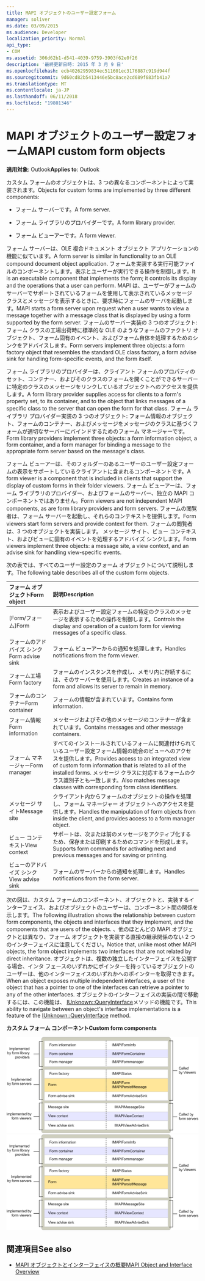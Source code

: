 ```yaml
---
title: MAPI オブジェクトのユーザー設定フォーム
manager: soliver
ms.date: 03/09/2015
ms.audience: Developer
localization_priority: Normal
api_type:
- COM
ms.assetid: 306d62b1-d541-4039-9759-3903f62e0f26
description: '最終更新日時: 2015 年 3 月 9 日'
ms.openlocfilehash: ecb40262959834ec511601ec3176887c919d944f
ms.sourcegitcommit: 9d60cd82b5413446e5bc8ace2cd689f683fb41a7
ms.translationtype: MT
ms.contentlocale: ja-JP
ms.lasthandoff: 06/11/2018
ms.locfileid: "19801346"
---
```

# <a name="mapi-custom-form-objects"></a><span data-ttu-id="13bb4-103">MAPI オブジェクトのユーザー設定フォーム</span><span class="sxs-lookup"><span data-stu-id="13bb4-103">MAPI custom form objects</span></span>
  
<span data-ttu-id="13bb4-104">**適用対象**: Outlook</span><span class="sxs-lookup"><span data-stu-id="13bb4-104">**Applies to**: Outlook</span></span> 
  
<span data-ttu-id="13bb4-105">カスタム フォームのオブジェクトは、3 つの異なるコンポーネントによって実装されます。</span><span class="sxs-lookup"><span data-stu-id="13bb4-105">Objects for custom forms are implemented by three different components:</span></span>
  
- <span data-ttu-id="13bb4-106">フォーム サーバーです。</span><span class="sxs-lookup"><span data-stu-id="13bb4-106">A form server.</span></span>
    
- <span data-ttu-id="13bb4-107">フォーム ライブラリのプロバイダーです。</span><span class="sxs-lookup"><span data-stu-id="13bb4-107">A form library provider.</span></span>
    
- <span data-ttu-id="13bb4-108">フォーム ビューアーです。</span><span class="sxs-lookup"><span data-stu-id="13bb4-108">A form viewer.</span></span>
    
<span data-ttu-id="13bb4-109">フォーム サーバーは、OLE 複合ドキュメント オブジェクト アプリケーションの機能に似ています。</span><span class="sxs-lookup"><span data-stu-id="13bb4-109">A form server is similar in functionality to an OLE compound document object application.</span></span> <span data-ttu-id="13bb4-110">フォームを実装する実行可能ファイルのコンポーネントします。表示とユーザーが実行できる操作を制御します。</span><span class="sxs-lookup"><span data-stu-id="13bb4-110">It is an executable component that implements the form; it controls its display and the operations that a user can perform.</span></span> <span data-ttu-id="13bb4-111">MAPI は、ユーザーがフォームのサーバーでサポートされているフォームを使用して表示されているメッセージ クラスとメッセージを表示するときに、要求時にフォームのサーバを起動します。</span><span class="sxs-lookup"><span data-stu-id="13bb4-111">MAPI starts a form server upon request when a user wants to view a message together with a message class that is displayed by using a form supported by the form server.</span></span> <span data-ttu-id="13bb4-112">フォームのサーバー実装の 3 つのオブジェクト: フォーム クラスの工場出荷時に標準的な OLE のようなフォームのファクトリ オブジェクト、フォーム固有のイベント、およびフォーム自体を処理するためのシンクをアドバイスします。</span><span class="sxs-lookup"><span data-stu-id="13bb4-112">Form servers implement three objects: a form factory object that resembles the standard OLE class factory, a form advise sink for handling form-specific events, and the form itself.</span></span> 
  
<span data-ttu-id="13bb4-113">フォーム ライブラリのプロバイダーは、クライアント フォームのプロパティのセット、コンテナー、およびそのクラスのフォームを開くことができるサーバーに特定のクラスのメッセージをリンクしているオブジェクトへのアクセスを提供します。</span><span class="sxs-lookup"><span data-stu-id="13bb4-113">A form library provider supplies access for clients to a form's property set, to its container, and to the object that links messages of a specific class to the server that can open the form for that class.</span></span> <span data-ttu-id="13bb4-114">フォーム ライブラリ プロバイダー実装の 3 つのオブジェクト: フォーム情報のオブジェクト、フォームのコンテナー、およびメッセージをメッセージのクラスに基づくフォームが適切なサーバーにバインドするためのフォーム マネージャーです。</span><span class="sxs-lookup"><span data-stu-id="13bb4-114">Form library providers implement three objects: a form information object, a form container, and a form manager for binding a message to the appropriate form server based on the message's class.</span></span>
  
<span data-ttu-id="13bb4-115">フォーム ビューアーは、そのフォルダーのあるユーザーのユーザー設定フォームの表示をサポートしているクライアントに含まれるコンポーネントです。</span><span class="sxs-lookup"><span data-stu-id="13bb4-115">A form viewer is a component that is included in clients that support the display of custom forms in their folder viewers.</span></span> <span data-ttu-id="13bb4-116">フォーム ビューアーは、フォーム ライブラリのプロバイダー、およびフォームのサーバー、独立の MAPI コンポーネントではありません。</span><span class="sxs-lookup"><span data-stu-id="13bb4-116">Form viewers are not independent MAPI components, as are form library providers and form servers.</span></span> <span data-ttu-id="13bb4-117">フォームの閲覧者は、フォーム サーバーを起動し、それらのコンテキストを提供します。</span><span class="sxs-lookup"><span data-stu-id="13bb4-117">Form viewers start form servers and provide context for them.</span></span> <span data-ttu-id="13bb4-118">フォームの閲覧者は、3 つのオブジェクトを実装します。 メッセージ サイト、ビュー コンテキスト、およびビューに固有のイベントを処理するアドバイズ シンクします。</span><span class="sxs-lookup"><span data-stu-id="13bb4-118">Form viewers implement three objects: a message site, a view context, and an advise sink for handling view-specific events.</span></span>
  
<span data-ttu-id="13bb4-119">次の表では、すべてのユーザー設定のフォーム オブジェクトについて説明します。</span><span class="sxs-lookup"><span data-stu-id="13bb4-119">The following table describes all of the custom form objects.</span></span> 
  
|<span data-ttu-id="13bb4-120">**フォーム オブジェクト**</span><span class="sxs-lookup"><span data-stu-id="13bb4-120">**Form object**</span></span>|<span data-ttu-id="13bb4-121">**説明**</span><span class="sxs-lookup"><span data-stu-id="13bb4-121">**Description**</span></span>|
|:-----|:-----|
|<span data-ttu-id="13bb4-122">[Form/フォーム]</span><span class="sxs-lookup"><span data-stu-id="13bb4-122">Form</span></span>  <br/> |<span data-ttu-id="13bb4-123">表示およびユーザー設定フォームの特定のクラスのメッセージを表示するための操作を制御します。</span><span class="sxs-lookup"><span data-stu-id="13bb4-123">Controls the display and operation of a custom form for viewing messages of a specific class.</span></span>  <br/> |
|<span data-ttu-id="13bb4-124">フォームのアドバイズ シンク</span><span class="sxs-lookup"><span data-stu-id="13bb4-124">Form advise sink</span></span>  <br/> |<span data-ttu-id="13bb4-125">フォーム ビューアーからの通知を処理します。</span><span class="sxs-lookup"><span data-stu-id="13bb4-125">Handles notifications from the form viewer.</span></span>  <br/> |
|<span data-ttu-id="13bb4-126">フォーム工場</span><span class="sxs-lookup"><span data-stu-id="13bb4-126">Form factory</span></span>  <br/> |<span data-ttu-id="13bb4-127">フォームのインスタンスを作成し、メモリ内に存続するには、そのサーバーを使用します。</span><span class="sxs-lookup"><span data-stu-id="13bb4-127">Creates an instance of a form and allows its server to remain in memory.</span></span>  <br/> |
|<span data-ttu-id="13bb4-128">フォームのコンテナー</span><span class="sxs-lookup"><span data-stu-id="13bb4-128">Form container</span></span>  <br/> |<span data-ttu-id="13bb4-129">フォームの情報が含まれています。</span><span class="sxs-lookup"><span data-stu-id="13bb4-129">Contains form information.</span></span>  <br/> |
|<span data-ttu-id="13bb4-130">フォーム情報</span><span class="sxs-lookup"><span data-stu-id="13bb4-130">Form information</span></span>  <br/> |<span data-ttu-id="13bb4-131">メッセージおよびその他のメッセージのコンテナーが含まれています。</span><span class="sxs-lookup"><span data-stu-id="13bb4-131">Contains messages and other message containers.</span></span>  <br/> |
|<span data-ttu-id="13bb4-132">フォーム マネージャー</span><span class="sxs-lookup"><span data-stu-id="13bb4-132">Form manager</span></span>  <br/> |<span data-ttu-id="13bb4-133">すべてのインストールされているフォームに関連付けられているユーザー設定フォーム情報の統合のビューへのアクセスを提供します。</span><span class="sxs-lookup"><span data-stu-id="13bb4-133">Provides access to an integrated view of custom form information that is related to all of the installed forms.</span></span> <span data-ttu-id="13bb4-134">メッセージ クラスに対応するフォームのクラス識別子とも一致します。</span><span class="sxs-lookup"><span data-stu-id="13bb4-134">Also matches message classes with corresponding form class identifiers.</span></span>  <br/> |
|<span data-ttu-id="13bb4-135">メッセージ サイト</span><span class="sxs-lookup"><span data-stu-id="13bb4-135">Message site</span></span>  <br/> |<span data-ttu-id="13bb4-136">クライアント内からフォームのオブジェクトの操作を処理し、フォーム マネージャー オブジェクトへのアクセスを提供します。</span><span class="sxs-lookup"><span data-stu-id="13bb4-136">Handles the manipulation of form objects from inside the client, and provides access to a form manager object.</span></span>  <br/> |
|<span data-ttu-id="13bb4-137">ビュー コンテキスト</span><span class="sxs-lookup"><span data-stu-id="13bb4-137">View context</span></span>  <br/> |<span data-ttu-id="13bb4-138">サポートは、次または前のメッセージをアクティブ化するため、保存または印刷するためのコマンドを形成します。</span><span class="sxs-lookup"><span data-stu-id="13bb4-138">Supports form commands for activating next and previous messages and for saving or printing.</span></span>  <br/> |
|<span data-ttu-id="13bb4-139">ビューのアドバイズ シンク</span><span class="sxs-lookup"><span data-stu-id="13bb4-139">View advise sink</span></span>  <br/> |<span data-ttu-id="13bb4-140">フォームのサーバーからの通知を処理します。</span><span class="sxs-lookup"><span data-stu-id="13bb4-140">Handles notifications from the form server.</span></span>  <br/> |
   
<span data-ttu-id="13bb4-141">次の図は、カスタム フォームのコンポーネント、オブジェクトと、実装するインターフェイス、およびオブジェクトのユーザーは、コンポーネント間の関係を示します。</span><span class="sxs-lookup"><span data-stu-id="13bb4-141">The following illustration shows the relationship between custom form components, the objects and interfaces that they implement, and the components that are users of the objects.</span></span> <span data-ttu-id="13bb4-142">、他のほとんどの MAPI オブジェクトとは異なり、フォーム オブジェクトを実装する直接の継承関係のない 2 つのインターフェイスに注意してください。</span><span class="sxs-lookup"><span data-stu-id="13bb4-142">Notice that, unlike most other MAPI objects, the form object implements two interfaces that are not related by direct inheritance.</span></span> <span data-ttu-id="13bb4-143">オブジェクトは、複数の独立したインターフェイスを公開する場合、インタ フェースのいずれかにポインターを持っているオブジェクトのユーザーは、他のインターフェイスのいずれかへのポインターを取得できます。</span><span class="sxs-lookup"><span data-stu-id="13bb4-143">When an object exposes multiple independent interfaces, a user of the object that has a pointer to one of the interfaces can retrieve a pointer to any of the other interfaces.</span></span> <span data-ttu-id="13bb4-144">オブジェクトのインターフェイスの実装の間で移動するには、この機能は、 [IUnknown::QueryInterface](http://msdn.microsoft.com/library/54d5ff80-18db-43f2-b636-f93ac053146d%28Office.15%29.aspx)メソッドの機能です。</span><span class="sxs-lookup"><span data-stu-id="13bb4-144">This ability to navigate between an object's interface implementations is a feature of the [IUnknown::QueryInterface](http://msdn.microsoft.com/library/54d5ff80-18db-43f2-b636-f93ac053146d%28Office.15%29.aspx) method.</span></span> 
  
<span data-ttu-id="13bb4-145">**カスタム フォーム コンポーネント**</span><span class="sxs-lookup"><span data-stu-id="13bb4-145">**Custom form components**</span></span>
  
<span data-ttu-id="13bb4-146">![ユーザー設定フォームのコンポーネント](media/amapi_67.gif "ユーザー設定フォームのコンポーネント")</span><span class="sxs-lookup"><span data-stu-id="13bb4-146">![Custom form components](media/amapi_67.gif "Custom form components")</span></span>
  
## <a name="see-also"></a><span data-ttu-id="13bb4-147">関連項目</span><span class="sxs-lookup"><span data-stu-id="13bb4-147">See also</span></span>

- [<span data-ttu-id="13bb4-148">MAPI オブジェクトとインターフェイスの概要</span><span class="sxs-lookup"><span data-stu-id="13bb4-148">MAPI Object and Interface Overview</span></span>](mapi-object-and-interface-overview.md)

